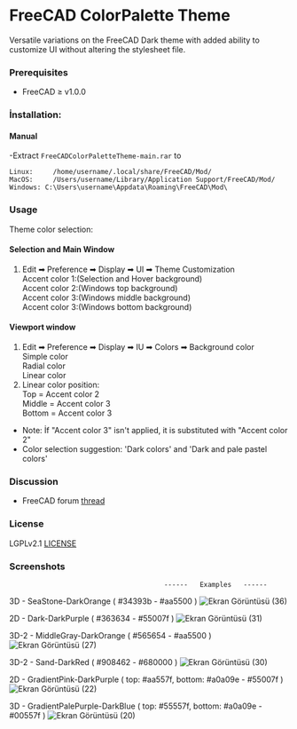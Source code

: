 # FreeCAD ColorPalette Theme
Versatile variations on the FreeCAD Dark theme with added ability to customize UI without altering the stylesheet file.

### Prerequisites
* FreeCAD ≥ v1.0.0

### İnstallation:

#### Manual

  -Extract `FreeCADColorPaletteTheme-main.rar` to
   ```
   Linux:     /home/username/.local/share/FreeCAD/Mod/
   MacOS:     /Users/username/Library/Application Support/FreeCAD/Mod/
   Windows: C:\Users\username\Appdata\Roaming\FreeCAD\Mod\
   ```

### Usage
Theme color selection:  
#### Selection and Main Window  
1. Edit ➡ Preference ➡ Display ➡ UI ➡ Theme Customization     
   Accent color 1:(Selection and Hover background)  
   Accent color 2:(Windows top background)  
   Accent color 3:(Windows middle background)  
   Accent color 3:(Windows bottom background)  
#### Viewport window
1. Edit ➡ Preference ➡ Display ➡ IU ➡ Colors ➡ Background color   
   Simple color  
   Radial color  
   Linear color  
2. Linear color position:  
   Top    = Accent color 2  
   Middle = Accent color 3      
   Bottom = Accent color 3  
                          
- Note: İf "Accent color 3" isn't applied, it is substituted with "Accent color 2"
- Color selection suggestion: 'Dark colors' and 'Dark and pale pastel colors'  

### Discussion
* FreeCAD forum [thread](https://forum.freecad.org/viewtopic.php?t=93274)

### License
LGPLv2.1 [LICENSE](LICENSE)

### Screenshots
                                           ------   Examples   ------
3D - SeaStone-DarkOrange ( #34393b - #aa5500 )
![Ekran Görüntüsü (36)](https://github.com/user-attachments/assets/fa38a8e9-6010-469c-bc3b-a47c2a5447bc)

2D - Dark-DarkPurple ( #363634 - #55007f )
![Ekran Görüntüsü (31)](https://github.com/user-attachments/assets/b79b8879-b6d6-4a42-97b9-1fd13c831a35)

3D-2 - MiddleGray-DarkOrange ( #565654 - #aa5500 )
![Ekran Görüntüsü (27)](https://github.com/user-attachments/assets/af803619-cb56-42b3-a3fc-e86d334e6717)

3D-2 - Sand-DarkRed ( #908462 - #680000 )
![Ekran Görüntüsü (30)](https://github.com/user-attachments/assets/786832b5-44a2-4b9a-b153-e181627b233d)

2D - GradientPink-DarkPurple ( top: #aa557f, bottom: #a0a09e - #55007f )
![Ekran Görüntüsü (22)](https://github.com/user-attachments/assets/a4be9f4f-995b-46c9-937b-6d9cd290ed84)

3D - GradientPalePurple-DarkBlue ( top: #55557f, bottom: #a0a09e - #00557f )
![Ekran Görüntüsü (20)](https://github.com/user-attachments/assets/a093f1a2-030b-4f4d-bfac-2c93a538dddd)















